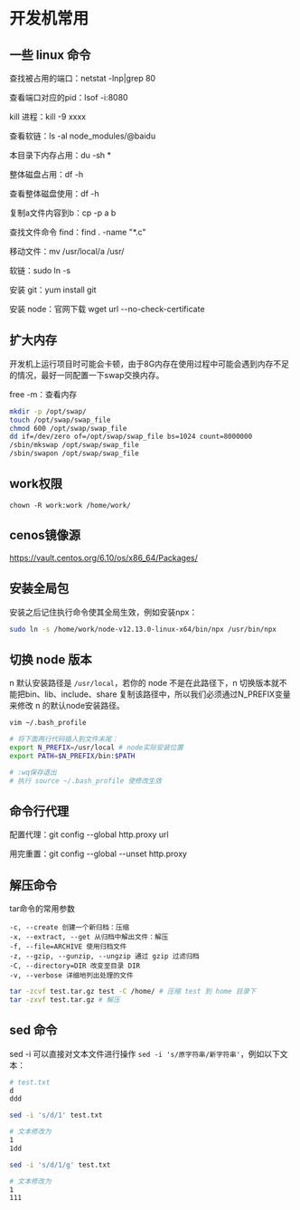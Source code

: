 # 开发机常用

## 一些 linux 命令

查找被占用的端口：netstat -lnp|grep 80

查看端口对应的pid：lsof -i:8080

kill 进程：kill -9 xxxx

查看软链：ls -al node_modules/@baidu

本目录下内存占用：du -sh *

整体磁盘占用：df -h

查看整体磁盘使用：df -h 

复制a文件内容到b：cp -p a b

查找文件命令 find：find . -name "*.c"

移动文件：mv /usr/local/a /usr/

软链：sudo ln -s

安装 git：yum install git

安装 node：官网下载 wget url --no-check-certificate

## 扩大内存

开发机上运行项目时可能会卡顿，由于8G内存在使用过程中可能会遇到内存不足的情况，最好一同配置一下swap交换内存。

free -m：查看内存

```bash
mkdir -p /opt/swap/ 
touch /opt/swap/swap_file 
chmod 600 /opt/swap/swap_file 
dd if=/dev/zero of=/opt/swap/swap_file bs=1024 count=8000000 
/sbin/mkswap /opt/swap/swap_file 
/sbin/swapon /opt/swap/swap_file
```

## work权限

```
chown -R work:work /home/work/
```

## cenos镜像源

https://vault.centos.org/6.10/os/x86_64/Packages/

## 安装全局包

安装之后记住执行命令使其全局生效，例如安装npx：

```bash
sudo ln -s /home/work/node-v12.13.0-linux-x64/bin/npx /usr/bin/npx
```

## 切换 node 版本

n 默认安装路径是 `/usr/local`，若你的 node 不是在此路径下，n 切换版本就不能把bin、lib、include、share 复制该路径中，所以我们必须通过N_PREFIX变量来修改 n 的默认node安装路径。

```bash
vim ~/.bash_profile

# 将下面两行代码插入到文件末尾：
export N_PREFIX=/usr/local # node实际安装位置
export PATH=$N_PREFIX/bin:$PATH

# :wq保存退出
# 执行 source ~/.bash_profile 使修改生效
```

## 命令行代理

配置代理：git config --global http.proxy url

用完重置：git config --global --unset http.proxy

## 解压命令

tar命令的常用参数

```
-c, --create 创建一个新归档：压缩
-x, --extract, --get 从归档中解出文件：解压
-f, --file=ARCHIVE 使用归档文件
-z, --gzip, --gunzip, --ungzip 通过 gzip 过滤归档
-C, --directory=DIR 改变至目录 DIR
-v, --verbose 详细地列出处理的文件
```

```sh
tar -zcvf test.tar.gz test -C /home/ # 压缩 test 到 home 目录下
tar -zxvf test.tar.gz # 解压
```

## sed 命令

sed -i 可以直接对文本文件进行操作 `sed -i 's/原字符串/新字符串'`，例如以下文本：

```sh
# test.txt
d
ddd
```

```sh
sed -i 's/d/1' test.txt

# 文本修改为
1
1dd

sed -i 's/d/1/g' test.txt

# 文本修改为
1
111
```

